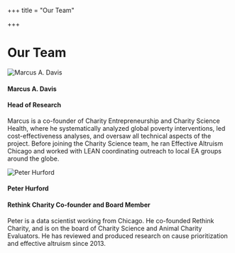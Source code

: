 +++
title = "Our Team"

+++

# Our Team

![Marcus A. Davis](/img/marcus.jpg)

#### Marcus A. Davis
#### Head of Research

Marcus is a co-founder of Charity Entrepreneurship and Charity Science Health, where he systematically analyzed global poverty interventions, led cost-effectiveness analyses, and oversaw all technical aspects of the project. Before joining the Charity Science team, he ran Effective Altruism Chicago and worked with LEAN coordinating outreach to local EA groups around the globe.


![Peter Hurford](/img/peter.jpg)
#### Peter Hurford
#### Rethink Charity Co-founder and Board Member

Peter is a data scientist working from Chicago. He co-founded Rethink Charity, and is on the board of Charity Science and Animal Charity Evaluators. He has reviewed and produced research on cause prioritization and effective altruism since 2013.
